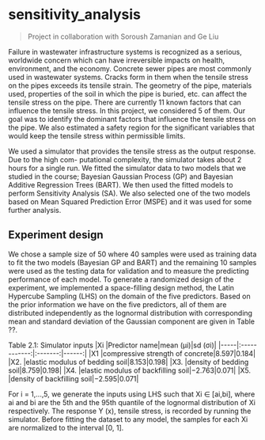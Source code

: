 # sensitivity_analysis
> Project in collaboration with Soroush Zamanian and Ge Liu

Failure in wastewater infrastructure systems is recognized as a serious, worldwide concern which can have irreversible impacts on health, environment, and the economy. Concrete sewer pipes are most commonly used in wastewater systems. Cracks form in them when the tensile stress on the pipes exceeds its tensile strain. The geometry of the pipe, materials used, properties of the soil in which the pipe is buried, etc. can affect the tensile stress on the pipe. There are currently 11 known factors that can influence the tensile stress. In this project, we considered 5 of them. Our goal was to identify the dominant factors that influence the tensile stress on the pipe. We also estimated a safety region for the significant variables that would keep the tensile stress within permissible limits.


We used a simulator that provides the tensile stress as the output response. Due to the high com- putational complexity, the simulator takes about 2 hours for a single run. We fitted the simulator data to two models that we studied in the course; Bayesian Gaussian Process (GP) and Bayesian Additive Regression Trees (BART). We then used the fitted models to perform Sensitivity Analysis (SA). We also selected one of the two models based on Mean Squared Prediction Error (MSPE) and it was used for some further analysis.


## Experiment design
We chose a sample size of 50 where 40 samples were used as training data to fit the two models (Bayesian GP and BART) and the remaining 10 samples were used as the testing data for validation and to measure the predicting performance of each model. To generate a randomized design of the experiment, we implemented a space-filling design method, the Latin Hypercube Sampling (LHS) on the domain of the five predictors. Based on the prior information we have on the five predictors, all of them are distributed independently as the lognormal distribution with corresponding mean and standard deviation of the Gaussian component are given in Table ??.

Table 2.1: Simulator inputs
|Xi   |Predictor name|mean (μi)|sd (σi)|
|-----|:------------:|:-------:|------:|
|X1   |compressive strength of concrete|8.597|0.184|
|X2.  |elastic modulus of bedding soil|8.153|0.198|
|X3.  |density of bedding soil|8.759|0.198|
|X4.  |elastic modulus of backfilling soil|−2.763|0.071|
|X5.  |density of backfilling soil|−2.595|0.071|

For i = 1,...,5, we generate the inputs using LHS such that Xi ∈ [ai,bi], where ai and bi are the 5th and the 95th quantile of the lognormal distribution of Xi respectively. The response Y (x), tensile stress, is recorded by running the simulator. Before fitting the dataset to any model, the samples for each Xi are normalized to the interval [0, 1].
